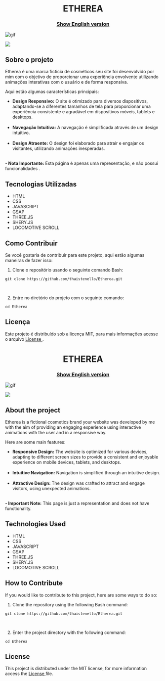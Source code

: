 <h1 align="center">
ETHEREA
</h1>


<h3 align="center"><a href="#etherea-english">Show English version</a></h3>

![gif](https://github.com/thaistenello/Etherea/assets/131812228/86b1505e-769b-4bcb-8a91-d22b50523467)

<a href="" target="_blank">
    <img src="https://placehold.jp/ffffff/350x50.png?text=Visualize%20a%20Demonstra%C3%A7%C3%A3o&css=%7B%22border-radius%22%3A%2215px%22%2C%22background%22%3A%22%20-webkit-gradient(linear%2C%20left%20top%2C%20left%20bottom%2C%20from(%23dd5538)%2C%20to(%23eb5f5c))%22%7D">
</a>

<h2>Sobre o projeto</h2>

<p>
Etherea é uma marca ficticia de cosméticos seu site foi desenvolvido por mim com o objetivo de proporcionar uma experiência envolvente utilizando animações interativas com o usuário e de forma responsiva.</p>

<p>Aqui estão algumas características principais:</p>

<ul>
    <li><strong>Design Responsivo:</strong> O site é otimizado para diversos dispositivos, adaptando-se a diferentes tamanhos de tela para proporcionar uma experiência consistente e agradável em dispositivos móveis, tablets e desktops.</li><br>
    <li><strong>Navegação Intuitiva:</strong> A navegação é simplificada através de um design intuitivo.</li><br>
    <li><strong>Design Atraente:</strong> O design foi elaborado para atrair e engajar os visitantes, utilizando animações inesperadas.</li><br>
</ul>

<p><strong>- Nota Importante:</strong> Esta página é apenas uma representação, e não possui funcionalidades .</p>

<h2>Tecnologias Utilizadas</h2>

<ul>
    <li>HTML</li>
    <li>CSS</li>
    <li>JAVASCRIPT</li>
    <li>GSAP</li>
    <li>THREE.JS</li>
    <li>SHERY.JS</li>
    <li>LOCOMOTIVE SCROLL</li>
</ul>

<h2>Como Contribuir</h2>
<p>Se você gostaria de contribuir para este projeto, aqui estão algumas maneiras de fazer isso:</p>

<ol>
    <li>Clone o repositório usando o seguinte comando Bash:</li>
</ol>
<pre><code>git clone https://github.com/thaistenello/Etherea.git</code></pre><br>

<ol start="2">
    <li>Entre no diretório do projeto com o seguinte comando:</li>
</ol>
<pre><code>cd Etherea</code></pre>

<h2>Licença</h2>
<p>Este projeto é distribuído sob a licença MIT, para mais informações acesse o arquivo <a href="https://github.com/thaistenello/Etherea/main/LICENSE">License </a>.</p>





<h1 align="center" id="etherea-english">
ETHEREA
</h1>

<h3 align="center"><a href="#explore-english">Show English version</a></h3>

![gif](https://github.com/thaistenello/Etherea/assets/131812228/86b1505e-769b-4bcb-8a91-d22b50523467)

<a href="" target="_blank">
    <img src="https://placehold.jp/ffffff/300x50.png?text=View%20the%20Demo&css=%7B%22border-radius%22%3A%2215px%22%2C%22background%22%3A%22%20-webkit-gradient(linear%2C%20left%20top%2C%20left%20bottom%2C%20from(%23dd5538)%2C%20to(%23eb5f5c))%22%7D">
</a>

<h2>About the project</h2>

<p>
Etherea is a fictional cosmetics brand your website was developed by me with the aim of providing an engaging experience using interactive animations with the user and in a responsive way.</p>

<p>Here are some main features:</p>

<ul>
    <li><strong>Responsive Design:</strong> The website is optimized for various devices, adapting to different screen sizes to provide a consistent and enjoyable experience on mobile devices, tablets, and desktops.</li><br>
    <li><strong>Intuitive Navigation:</strong> Navigation is simplified through an intuitive design.</li><br>
    <li><strong>Attractive Design:</strong> The design was crafted to attract and engage visitors, using unexpected animations.</li><br>
</ul>

<p><strong>- Important Note:</strong> This page is just a representation and does not have functionality.</p>

<h2>Technologies Used</h2>

<ul>
    <li>HTML</li>
    <li>CSS</li>
    <li>JAVASCRIPT</li>
    <li>GSAP</li>
    <li>THREE.JS</li>
    <li>SHERY.JS</li>
    <li>LOCOMOTIVE SCROLL</li>
</ul>

<h2>How to Contribute</h2>
<p>If you would like to contribute to this project, here are some ways to do so:</p>

<ol>
    <li>Clone the repository using the following Bash command:</li>
</ol>
<pre><code>git clone https://github.com/thaistenello/Etherea.git</code></pre><br>

<ol start="2">
    <li>Enter the project directory with the following command:</li>
</ol>
<pre><code>cd Etherea</code></pre>

<h2>License</h2>
<p>This project is distributed under the MIT license, for more information access the <a href="https://github.com/thaistenello/Etherea/main/LICENSE">License </a>file.</p>
